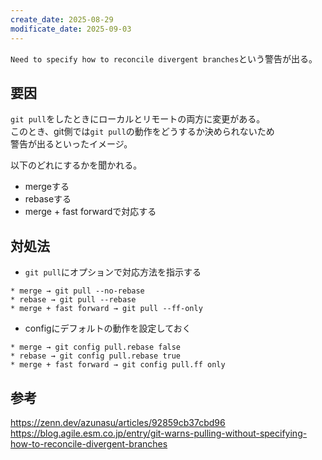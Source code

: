 ```yaml
---
create_date: 2025-08-29
modificate_date: 2025-09-03
---
```

`Need to specify how to reconcile divergent branches`という警告が出る。

## 要因
`git pull`をしたときにローカルとリモートの両方に変更がある。  
このとき、git側では`git pull`の動作をどうするか決められないため  
警告が出るといったイメージ。

以下のどれにするかを聞かれる。
* mergeする
* rebaseする
* merge + fast forwardで対応する
 
## 対処法
* `git pull`にオプションで対応方法を指示する
```
* merge → git pull --no-rebase
* rebase → git pull --rebase
* merge + fast forward → git pull --ff-only
```
* configにデフォルトの動作を設定しておく
```
* merge → git config pull.rebase false
* rebase → git config pull.rebase true
* merge + fast forward → git config pull.ff only
```

## 参考
<https://zenn.dev/azunasu/articles/92859cb37cbd96>  
<https://blog.agile.esm.co.jp/entry/git-warns-pulling-without-specifying-how-to-reconcile-divergent-branches>